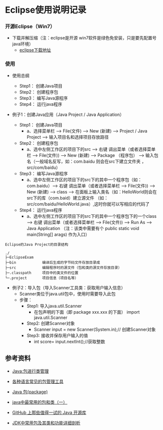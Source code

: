 # Eclipse使用说明记录

### 开源Eclipse（Win7）


+ 下载并解压缩（注：eclipse是开源 win7软件是绿色免安装，只是要先配置号java环境）
    + [eclipse下载地址](https://www.eclipse.org/downloads/)

### 使用

+ 使用总纲
    + Step1： 创建Java项目
    + Step2： 创建程序包
    + Step3： 编写Java源程序
    + Step4： 运行java程序

+ 例子1：创建Java应用（Java Project / Java Application）
    + Step1： 创建Java项目
        + a、选择菜单栏 --> File(文件) --> New (新建) --> Project / Java Project --> 输入项目名和选择项目存放路径
    + Step2： 创建程序包
        + a、选中左侧工作区的项目下的src --> 右键 调出菜单（或者选择菜单栏 --> File(文件))  --> New (新建) --> Package （程序包） --> 输入包名（一般域名反写，如：com.baidu 则会在src下建立文件夹 ，src/com/baidu）
    + Step3： 编写Java源程序
        + a、选中左侧工作区的项目下的src下的其中一个程序包（如：com.baidu）--> 右键 调出菜单（或者选择菜单栏 --> File(文件))  --> New (新建) --> class --> 在面板上输入类名（如：HelloWorld则会在src下的库（com.baid）建立源文件 （如：src/com/baidu/HelloWorld.java）,这时你就可以写相应的代码了
    + Step4： 运行java程序
        + a、选中左侧工作区的项目下的src下的其中一个程序包下的一个class --> 右键 调出菜单（或者选择菜单栏 --> File(文件)) --> Run As --> Java Application （注：该类中需要有个 public static void main(String[] arags) 作为入口）
~~~
Eclipse的Java Project的目录结构

./
├─EclipseExam
├─bin            编译后生成的字节码文件存放目录成
├─src            编辑程序时的源文件（包和类的源文件存放目录）
├─.classpath     项目中的类文件的位置
└─.project       项目信息（项目名等）

~~~

+ 例子2：导入包（导入Scanner工具类：获取用户输入信息）
    + Scanner类位于java.util包中，使用时需要导入此包
    + 步骤：
        + Step1: 导入java.util.Scanner
            + 在包声明的下面（即 package xxx.xxx 的下面） import java.util.Scanner
        + Step2: 创建Scanner对象
            + Scanner input = new Scanner(System.in);// 创建Scanner对象
        + Step3: 接收并保存用户输入的值
            + int score= input.nextInt();//获取整数

## 参考资料

+ [Java:包进行类管理](https://blog.csdn.net/zzwtyds/article/details/78204137)

+ [各种语言常见的包管理工具](https://www.tianmaying.com/tutorial/package-manager)

+ [Java 包(package)](http://www.runoob.com/java/java-package.html)

+ [java中最常用的包和类（一）](https://blog.csdn.net/piratesjjcf/article/details/52506458)

+ [GitHub 上那些值得一试的 Java 开源库](https://www.oschina.net/news/75257/github-java-opensource-library)

+ [JDK中常用包及其类和功能详细剖析](https://blog.csdn.net/u011915230/article/details/53113525)